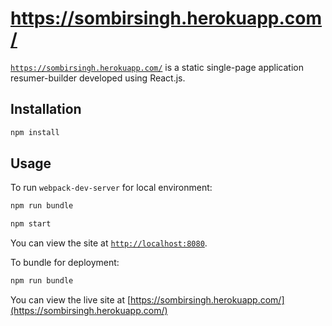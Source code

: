 # https://sombirsingh.herokuapp.com/

[`https://sombirsingh.herokuapp.com/`](https://sombirsingh.herokuapp.com/) is a static single-page application resumer-builder developed using React.js. 


## Installation

````sh
npm install
````

## Usage

To run `webpack-dev-server` for local environment:

````sh
npm run bundle

npm start
````
You can view the site at [`http://localhost:8080`](http://localhost:8080).

To bundle for deployment:

````sh
npm run bundle
````

You can view the live site at [https://sombirsingh.herokuapp.com/](https://sombirsingh.herokuapp.com/)
